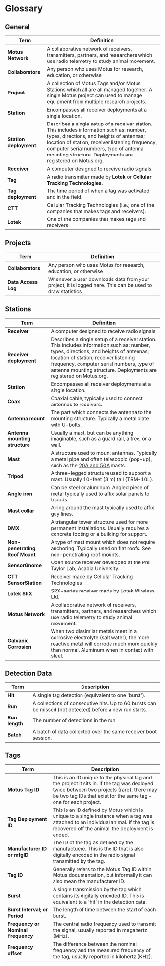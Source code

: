 # Glossary

## General

| Term                   | Definition                                                                                                                                                                                                                                                                                      |
| ---------------------- | ----------------------------------------------------------------------------------------------------------------------------------------------------------------------------------------------------------------------------------------------------------------------------------------------- |
| **Motus Network**      | A collaborative network of receivers, transmitters, partners, and researchers which use radio telemetry to study animal movement.                                                                                                                                                               |
| **Collaborators**      | Any person who uses Motus for research, education, or otherwise                                                                                                                                                                                                                                 |
| **Project**            | A collection of Motus Tags and/or Motus Stations which all are all managed together. A single Motus project can used to manage equipment from multiple research projects.                                                                                                                       |
| **Station**            | Encompasses all receiver deployments at a single location.                                                                                                                                                                                                                                      |
| **Station deployment** | Describes a single setup of a receiver station. This includes information such as: number, types, directions, and heights of antennas; location of station, receiver listening frequency, computer serial numbers, type of antenna mounting structure. Deployments are registered on Motus.org. |
| **Receiver**           | A computer designed to receive radio signals                                                                                                                                                                                                                                                    |
| **Tag**                | A radio transmitter made by **Lotek** or **Cellular Tracking Technologies**.                                                                                                                                                                                                                    |
| **Tag deployment**     | The time period of when a tag was activated and in the field.                                                                                                                                                                                                                                   |
| **CTT**                | Cellular Tracking Technologies (i.e.; one of the companies that makes tags and receivers).                                                                                                                                                                                                      |
| **Lotek**              | One of the companies that makes tags and receivers.                                                                                                                                                                                                                                             |

## Projects

| Term                | Definition                                                                                                |
| ------------------- | --------------------------------------------------------------------------------------------------------- |
| **Collaborators**   | Any person who uses Motus for research, education, or otherwise                                           |
| **Data Access Log** | Whenever a user downloads data from your project, it is logged here. This can be used to draw statistics. |

## Stations

| Term                           | Definition                                                                                                                                                                                                                                                                                      |
| ------------------------------ | ----------------------------------------------------------------------------------------------------------------------------------------------------------------------------------------------------------------------------------------------------------------------------------------------- |
| **Receiver**                   | A computer designed to receive radio signals                                                                                                                                                                                                                                                    |
| **Receiver deployment**        | Describes a single setup of a receiver station. This includes information such as: number, types, directions, and heights of antennas; location of station, receiver listening frequency, computer serial numbers, type of antenna mounting structure. Deployments are registered on Motus.org. |
| **Station**                    | Encompasses all receiver deployments at a single location.                                                                                                                                                                                                                                      |
| **Coax**                       | Coaxial cable, typically used to connect antennas to receivers.                                                                                                                                                                                                                                 |
| **Antenna mount**              | The part which connects the antenna to the mounting structure. Typically a metal plate with U-bolts.                                                                                                                                                                                            |
| **Antenna mounting structure** | Usually a mast, but can be anything imaginable, such as a guard rail, a tree, or a wall.                                                                                                                                                                                                        |
| **Mast**                       | A structure used to mount antennas. Typically a metal pipe and often telescopic (pop-up), such as the [20A and 50A](http://wadeantenna.com/wp-content/uploads/2019/07/SPEC0047\_C01\_POP-UP-MAST\_MCN0115.pdf) masts.                                                                           |
| **Tripod**                     | A three-legged structure used to support a mast. Usually 10-feet (3 m) tall (TRM-10L).                                                                                                                                                                                                          |
| **Angle iron**                 | Can be steel or aluminum. Angled piece of metal typically used to affix solar panels to tripods.                                                                                                                                                                                                |
| **Mast collar**                | A ring around the mast typically used to affix guy lines.                                                                                                                                                                                                                                       |
| **DMX**                        | A triangular tower structure used for more permanent installations. Usually requires a concrete footing or a building for support.                                                                                                                                                              |
| **Non-penetrating Roof Mount** | A type of mast mount which does not require anchoring. Typically used on flat roofs. See non-penetrating roof mounts.                                                                                                                                                                           |
| **SensorGnome**                | Open source receiver developed at the Phil Taylor Lab, Acadia University.                                                                                                                                                                                                                       |
| **CTT SensorStation**          | Receiver made by Cellular Tracking Technologies                                                                                                                                                                                                                                                 |
| **Lotek SRX**                  | SRX-series receiver made by Lotek Wireless Ltd.                                                                                                                                                                                                                                                 |
| **Motus Network**              | A collaborative network of receivers, transmitters, partners, and researchers which use radio telemetry to study animal movement.                                                                                                                                                               |
| **Galvanic Corrosion**         | When two dissimilar metals meet in a corrosive electrolyte (salt water), the more reactive metal will corrode much more quickly than normal. Aluminum when in contact with steel.                                                                                                               |

## Detection Data

| Term           | Description                                                                                              |
| -------------- | -------------------------------------------------------------------------------------------------------- |
| **Hit**        | A single tag detection (equivalent to one 'burst').                                                      |
| **Run**        | A collections of consecutive hits. Up to 60 bursts can be missed (not detected) before a new run starts. |
| **Run length** | The number of detections in the run                                                                      |
| **Batch**      | A batch of data collected over the same receiver boot session.                                           |

## Tags

| Term                               | Description                                                                                                                                                                                                  |
| ---------------------------------- | ------------------------------------------------------------------------------------------------------------------------------------------------------------------------------------------------------------ |
| **Motus Tag ID**                   | This is an ID unique to the physical tag and the project it sits in. If the tag was deployed twice between two projects (rare), there may be two tag IDs that exist for the same tag – one for each project. |
| **Tag Deployment ID**              | This is an ID defined by Motus which is unique to a single instance when a tag was attached to an individual animal. If the tag is recovered off the animal, the deployment is ended.                        |
| **Manufacturer ID or mfgID**       | The ID of the tag as defined by the manufactuere. This is the ID that is also digitally encoded in the radio signal transmitted by the tag.                                                                  |
| **Tag ID**                         | Generally refers to the Motus Tag ID within Motus documentation, but informally it can also mean the manufacturer ID.                                                                                        |
| **Burst**                          | A single transmission by the tag which contains its digitally encoded ID. This is equivalent to a 'hit' in the detection data.                                                                               |
| **Burst Interval; or Period**      | The length of time between the start of each burst.                                                                                                                                                          |
| **Frequency or Nominal Frequency** | The central radio frequency used to transmit the signal, usually reported in megahertz (MHz).                                                                                                                |
| **Frequency offset**               | The difference between the nominal frequency and the measured frequency of the tag, usually reported in kilohertz (KHz).                                                                                     |

